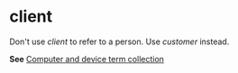 # client

Don't use *client* to refer to a person. Use *customer* instead.

**See**  [Computer and device term collection](~/a-z-word-list-term-collections/term-collections/computer-device-terms.md)

